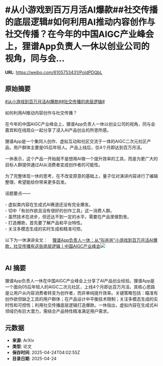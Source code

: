 # #从小游戏到百万月活AI爆款##社交传播的底层逻辑#如何利用AI推动内容创作与社交传播？在今年的中国AIGC产业峰会上，狸谱App负责人一休以创业公司的视角，同与会...

**URL**: https://weibo.com/6105753431/PoIdPDQbL

## 原始摘要

<a href="https://m.weibo.cn/search?containerid=231522type%3D1%26t%3D10%26q%3D%23%E4%BB%8E%E5%B0%8F%E6%B8%B8%E6%88%8F%E5%88%B0%E7%99%BE%E4%B8%87%E6%9C%88%E6%B4%BBAI%E7%88%86%E6%AC%BE%23&amp;extparam=%23%E4%BB%8E%E5%B0%8F%E6%B8%B8%E6%88%8F%E5%88%B0%E7%99%BE%E4%B8%87%E6%9C%88%E6%B4%BBAI%E7%88%86%E6%AC%BE%23" data-hide=""><span class="surl-text">#从小游戏到百万月活AI爆款#</span></a><a href="https://m.weibo.cn/search?containerid=231522type%3D1%26t%3D10%26q%3D%23%E7%A4%BE%E4%BA%A4%E4%BC%A0%E6%92%AD%E7%9A%84%E5%BA%95%E5%B1%82%E9%80%BB%E8%BE%91%23&amp;extparam=%23%E7%A4%BE%E4%BA%A4%E4%BC%A0%E6%92%AD%E7%9A%84%E5%BA%95%E5%B1%82%E9%80%BB%E8%BE%91%23" data-hide=""><span class="surl-text">#社交传播的底层逻辑#</span></a><br><br>如何利用AI推动内容创作与社交传播？<br><br>在今年的中国AIGC产业峰会上，狸谱App负责人一休以创业公司的视角，同与会嘉宾和在线观众一起分享了浸入AI产品创业的所思所感。<br><br>狸谱App是一个集同人创作、虚拟互动和社区交流于一体的AIGC二次元社区产品，用户群体主要是05后年轻人。产品上线后，仅4个月即达到百万月活。<br><br>一休表示，这个产品一开始就不是想用AI做一个提升效率的工具，而是为更广大的目标人群提供通过AI从消费者变成创作者的可能性。<br><br>为了完整体现一休的思考，在不改变原意的基础上，量子位对演讲内容进行了编辑整理，希望能给你带来更多启发。<br><br>话题要点——<br><br>- 虚拟类内容在生成式AI赛道还没有完全爆发。<br>- 切中「有创作欲且没有很好的创作工具」这一消费人群。<br>- 虽然技术在进步，但还达不到一定的水平，需要在产品里做割舍。<br>- 打造爆款，首先要了解产品和平台特性。<br>- 关注多模态生成的实时生成和精准可控。<br>  <br>以下为一休演讲全文：<a href="https://weibo.cn/sinaurl?u=https%3A%2F%2Fmp.weixin.qq.com%2Fs%2FG9bcYvI5Mg73gSRhf62Gfg" data-hide=""><span class="url-icon"><img style="width: 1rem;height: 1rem" src="https://h5.sinaimg.cn/upload/2015/09/25/3/timeline_card_small_web_default.png" referrerpolicy="no-referrer"></span><span class="surl-text">狸谱App负责人一休：从“叫爸爸”小游戏到百万月活AI爆款，社交传播有这些底层逻辑丨中国AIGC产业峰会</span></a><img style="" src="https://tvax1.sinaimg.cn/large/006Fd7o3gy1i0rofrmofcj30u00k0dt4.jpg" referrerpolicy="no-referrer"><br><br>

## AI 摘要

狸谱App负责人一休在中国AIGC产业峰会上分享了AI产品创业经验。狸谱App是一个面向05后年轻人的AIGC二次元社区，上线4个月即达百万月活。其核心思路是让用户从内容消费者转变为创作者，而非单纯提升效率。关键策略包括：瞄准有创作欲但缺乏工具的用户群体；在产品设计中平衡技术限制；关注多模态生成的实时性和可控性；利用社交传播底层逻辑打造爆款。一休指出，虚拟内容在生成式AI领域仍有巨大潜力，需结合产品特性精准满足用户需求。

## 元数据

- **来源**: ArXiv
- **类型**: 论文
- **保存时间**: 2025-04-24T04:02:55Z
- **目录日期**: 2025-04-24
